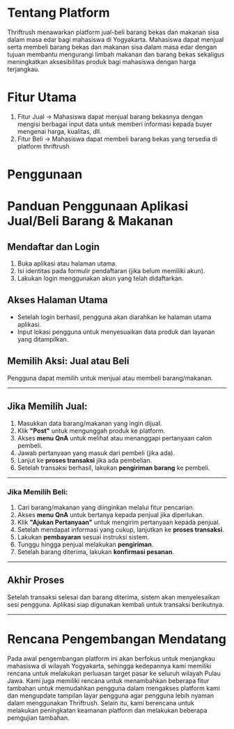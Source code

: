 # Tentang Platform
Thriftrush menawarkan platform jual-beli barang bekas dan makanan sisa dalam masa edar bagi mahasiswa di Yogyakarta. Mahasiswa dapat menjual serta membeli barang bekas dan makanan sisa dalam masa edar dengan tujuan membantu mengurangi limbah makanan dan barang bekas sekaligus meningkatkan aksesibilitas produk bagi mahasiswa dengan harga terjangkau.
# Fitur Utama
1. Fitur Jual → Mahasiswa dapat menjual barang bekasnya dengan mengisi berbagai input data untuk memberi informasi kepada buyer mengenai harga, kualitas, dll.
2. Fitur Beli → Mahasiswa dapat membeli barang bekas yang tersedia di platform thriftrush

# Penggunaan
#  Panduan Penggunaan Aplikasi Jual/Beli Barang & Makanan

## Mendaftar dan Login

1. Buka aplikasi atau halaman utama.
2. Isi identitas pada formulir pendaftaran (jika belum memiliki akun).
3. Lakukan login menggunakan akun yang telah didaftarkan.

##  Akses Halaman Utama

- Setelah login berhasil, pengguna akan diarahkan ke halaman utama aplikasi.
- Input lokasi pengguna untuk menyesuaikan data produk dan layanan yang ditampilkan.

##  Memilih Aksi: Jual atau Beli

Pengguna dapat memilih untuk menjual atau membeli barang/makanan.

---

## Jika Memilih **Jual**:

1. Masukkan data barang/makanan yang ingin dijual.
2. Klik **"Post"** untuk mengunggah produk ke platform.
3. Akses **menu QnA** untuk melihat atau menanggapi pertanyaan calon pembeli.
4. Jawab pertanyaan yang masuk dari pembeli (jika ada).
5. Lanjut ke **proses transaksi** jika ada pembelian.
6. Setelah transaksi berhasil, lakukan **pengiriman barang** ke pembeli.

---

### Jika Memilih **Beli**:

1. Cari barang/makanan yang diinginkan melalui fitur pencarian.
2. Akses **menu QnA** untuk bertanya kepada penjual jika diperlukan.
3. Klik **"Ajukan Pertanyaan"** untuk mengirim pertanyaan kepada penjual.
4. Setelah mendapat informasi yang cukup, lanjutkan ke **proses transaksi**.
5. Lakukan **pembayaran** sesuai instruksi sistem.
6. Tunggu hingga penjual melakukan **pengiriman**.
7. Setelah barang diterima, lakukan **konfirmasi pesanan**.

---

##  Akhir Proses

Setelah transaksi selesai dan barang diterima, sistem akan menyelesaikan sesi pengguna. Aplikasi siap digunakan kembali untuk transaksi berikutnya.

---









# Rencana Pengembangan Mendatang
Pada awal pengembangan platform ini akan berfokus untuk menjangkau mahasiswa di wilayah Yogyakarta, sehingga kedepannya kami memiliki rencana untuk melakukan perluasan target pasar ke seluruh wilayah Pulau Jawa. 
Kami juga memiliki rencana untuk menambahkan beberapa fitur tambahan untuk memudahkan pengguna dalam mengakses platform kami dan mengupdate tampilan layar pengguna agar pengguna lebih nyaman dalam menggunakan Thriftrush. Selain itu, kami berencana untuk melakukan peningkatan keamanan platform dan melakukan beberapa pemgujian tambahan. 
